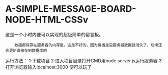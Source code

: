 # A-SIMPLE-MESSAGE-BOARD-NODE-HTML-CSSv

这是一个小时内便可以实现的超级简单的留言板。

		数据都保存在服务器的内存里，这是不好的，因为每当重启服务器数据就消失了，后续还会更新直接存到数据库的

运行方法：
		1·下载项目
		2·进入项目目录打开CMD用node server.js运行服务器
		3·打开浏览器输入localhost:3000 便可以玩了